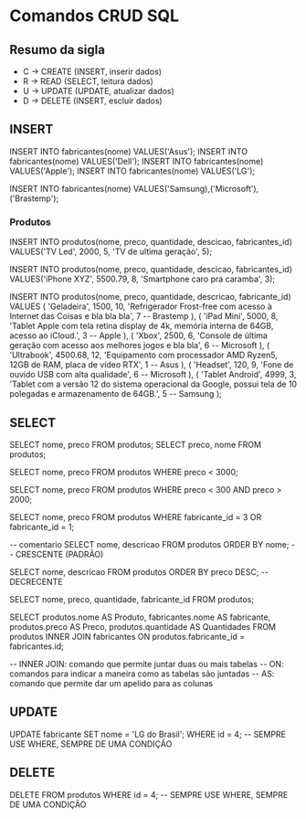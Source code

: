 # Comandos CRUD SQL

## Resumo da sigla
- C -> CREATE (INSERT, inserir dados)
- R -> READ (SELECT, leitura dados)
- U -> UPDATE (UPDATE, atualizar dados)
- D -> DELETE (INSERT, escluir dados)

## INSERT
INSERT INTO fabricantes(nome) VALUES('Asus');
INSERT INTO fabricantes(nome) VALUES('Dell');
INSERT INTO fabricantes(nome) VALUES('Apple');
INSERT INTO fabricantes(nome) VALUES('LG');

INSERT INTO fabricantes(nome)
VALUES('Samsung),('Microsoft'),('Brastemp');

### Produtos
INSERT INTO produtos(nome, preco, quantidade, descicao, fabricantes_id)
VALUES('TV Led', 2000, 5, 'TV de ultima geração', 5);

INSERT INTO produtos(nome, preco, quantidade, descicao, fabricantes_id)
VALUES('iPhone XYZ', 5500.79, 8, 'Smartphone caro pra caramba', 3);

INSERT INTO produtos(nome, preco, quantidade, descricao, fabricante_id) VALUES
(
    'Geladeira',
    1500,
    10,
    'Refrigerador Frost-free com acesso à Internet das Coisas e bla bla bla',
    7 -- Brastemp
),
(
    'iPad Mini',
    5000,
    8,
    'Tablet Apple com tela retina display de 4k, memória interna de 64GB, acesso ao iCloud.',
    3 -- Apple
),
(
    'Xbox',
    2500,
    6,
    'Console de última geração com acesso aos melhores jogos e bla bla',
    6 -- Microsoft
),
(
    'Ultrabook',
    4500.68,
    12,
    'Equipamento com processador AMD Ryzen5, 12GB de RAM, placa de vídeo RTX',
    1 -- Asus
),
(
    'Headset',
    120,
    9,
    'Fone de ouvido USB com alta qualidade',
    6 -- Microsoft
),
(
    'Tablet Android',
    4999,
    3,
    'Tablet com a versão 12 do sistema operacional da Google, possui tela de 10 polegadas e armazenamento de 64GB.',
    5 -- Samsung
);

## SELECT

SELECT nome, preco FROM produtos;
SELECT preco, nome FROM produtos;

SELECT nome, preco FROM produtos WHERE preco < 3000;

SELECT nome, preco FROM produtos 
WHERE preco < 300 AND preco > 2000;

SELECT nome, preco FROM produtos 
WHERE fabricante_id = 3 OR fabricante_id = 1;

-- comentario
SELECT nome, descricao FROM  produtos
ORDER BY nome; -- CRESCENTE (PADRÃO)

SELECT nome, descricao FROM produtos
ORDER BY preco DESC; -- DECRECENTE

SELECT nome, preco, quantidade, fabricante_id
FROM produtos;

SELECT
    produtos.nome AS Produto,
    fabricantes.nome AS fabricante,
    produtos.preco AS Preco,
    produtos.quantidade AS Quantidades
FROM produtos INNER JOIN fabricantes
ON produtos.fabricante_id = fabricantes.id;

-- INNER JOIN: comando que permite juntar duas ou mais tabelas
-- ON: comandos para indicar a maneira como as tabelas são juntadas
-- AS: comando que permite dar um apelido para as colunas

## UPDATE
UPDATE fabricante SET nome = 'LG do Brasil';
WHERE id = 4; -- SEMPRE USE WHERE, SEMPRE DE UMA CONDIÇÃO

## DELETE
DELETE FROM produtos
WHERE id = 4; -- SEMPRE USE WHERE, SEMPRE DE UMA CONDIÇÃO

